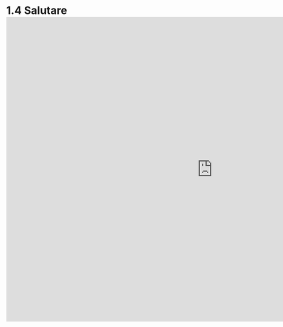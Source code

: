 <h1> 1.4 Salutare
<iframe src="https://h5p.org/h5p/embed/405232" width="1090" height="805" frameborder="0" allowfullscreen="allowfullscreen"></iframe><script src="https://h5p.org/sites/all/modules/h5p/library/js/h5p-resizer.js" charset="UTF-8"></script>
